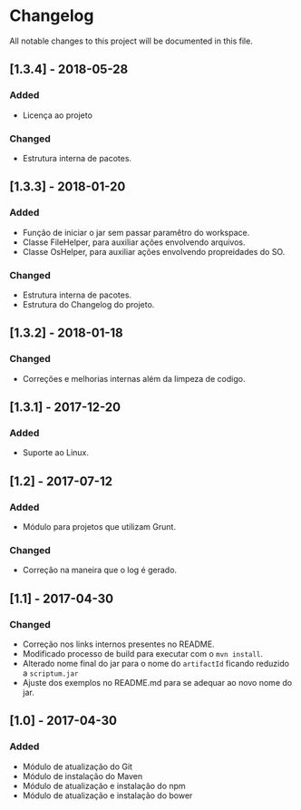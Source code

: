 # Changelog

All notable changes to this project will be documented in this file.

## [1.3.4] - 2018-05-28

### Added
- Licença ao projeto

### Changed
- Estrutura interna de pacotes.

## [1.3.3] - 2018-01-20

### Added
- Função de iniciar o jar sem passar paramêtro do workspace.
- Classe FileHelper, para auxiliar ações envolvendo arquivos.
- Classe OsHelper, para auxiliar ações envolvendo propreidades do SO.

### Changed
- Estrutura interna de pacotes.
- Estrutura do Changelog do projeto.

## [1.3.2] - 2018-01-18

### Changed
- Correções e melhorias internas além da limpeza de codigo.

## [1.3.1] - 2017-12-20

### Added
- Suporte ao Linux.

## [1.2] - 2017-07-12

### Added
- Módulo para projetos que utilizam Grunt.
### Changed
- Correção na maneira que o log é gerado.

## [1.1] - 2017-04-30

### Changed
- Correção nos links internos presentes no README.
- Modificado processo de build para executar com o `mvn install`.
- Alterado nome final do jar para o nome do `artifactId` ficando reduzido a `scriptum.jar`
- Ajuste dos exemplos no README.md para se adequar ao novo nome do jar.

## [1.0] - 2017-04-30

### Added
- Módulo de atualização do Git
- Módulo de instalação do Maven
- Módulo de atualização e instalação do npm
- Módulo de atualização e instalação do bower